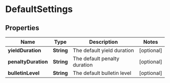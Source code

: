 # DefaultSettings

## Properties
Name | Type | Description | Notes
------------ | ------------- | ------------- | -------------
**yieldDuration** | **String** | The default yield duration |  [optional]
**penaltyDuration** | **String** | The default penalty duration |  [optional]
**bulletinLevel** | **String** | The default bulletin level |  [optional]

